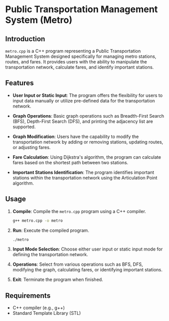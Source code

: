 
# Public Transportation Management System (Metro)

## Introduction

`metro.cpp` is a C++ program representing a Public Transportation Management System designed specifically for managing metro stations, routes, and fares. It provides users with the ability to manipulate the transportation network, calculate fares, and identify important stations.

## Features

- **User Input or Static Input**: The program offers the flexibility for users to input data manually or utilize pre-defined data for the transportation network.

- **Graph Operations**: Basic graph operations such as Breadth-First Search (BFS), Depth-First Search (DFS), and printing the adjacency list are supported.

- **Graph Modification**: Users have the capability to modify the transportation network by adding or removing stations, updating routes, or adjusting fares.

- **Fare Calculation**: Using Dijkstra's algorithm, the program can calculate fares based on the shortest path between two stations.

- **Important Stations Identification**: The program identifies important stations within the transportation network using the Articulation Point algorithm.

## Usage

1. **Compile**: Compile the `metro.cpp` program using a C++ compiler.
   ```bash
   g++ metro.cpp -o metro
   ```

2. **Run**: Execute the compiled program.
   ```bash
   ./metro
   ```

3. **Input Mode Selection**: Choose either user input or static input mode for defining the transportation network.

4. **Operations**: Select from various operations such as BFS, DFS, modifying the graph, calculating fares, or identifying important stations.

5. **Exit**: Terminate the program when finished.

## Requirements

- C++ compiler (e.g., g++)
- Standard Template Library (STL)

